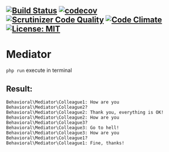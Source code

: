 [![Build Status](https://travis-ci.org/Jagepard/PhpDesignPatterns-Mediator.svg?branch=master)](https://travis-ci.org/Jagepard/PhpDesignPatterns-Mediator)
[![codecov](https://codecov.io/gh/Jagepard/PhpDesignPatterns-Mediator/branch/master/graph/badge.svg)](https://codecov.io/gh/Jagepard/PhpDesignPatterns-Mediator)
[![Scrutinizer Code Quality](https://scrutinizer-ci.com/g/Jagepard/PhpDesignPatterns-Mediator/badges/quality-score.png?b=master)](https://scrutinizer-ci.com/g/Jagepard/PhpDesignPatterns-Mediator/?branch=master)
[![Code Climate](https://codeclimate.com/github/Jagepard/PhpDesignPatterns-Mediator/badges/gpa.svg)](https://codeclimate.com/github/Jagepard/PhpDesignPatterns-Mediator)
[![License: MIT](https://img.shields.io/badge/license-MIT-498e7f.svg)](https://mit-license.org/)
-----
# Mediator
```php run``` execute in terminal

## Result:
```
Behavioral\Mediator\Colleague1: How are you Behavioral\Mediator\Colleague2?
Behavioral\Mediator\Colleague2: Thank you, everything is OK!
Behavioral\Mediator\Colleague2: How are you Behavioral\Mediator\Colleague3?
Behavioral\Mediator\Colleague3: Go to hell!
Behavioral\Mediator\Colleague3: How are you Behavioral\Mediator\Colleague1?
Behavioral\Mediator\Colleague1: Fine, thanks!
```